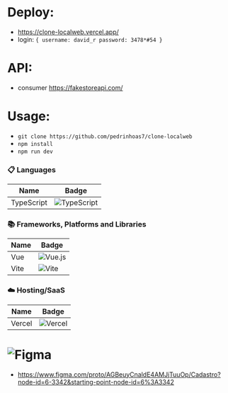 
# Deploy:
 - https://clone-localweb.vercel.app/
 - login:  `{
  username: david_r
  password: 3478*#54
 }`

# API: 
- consumer https://fakestoreapi.com/

# Usage:
- `git clone https://github.com/pedrinhoas7/clone-localweb`
- `npm install`
- `npm run dev`

### 📋 Languages
| Name          | Badge                                                                                                                                                                                                                                                   |
| ------------- | ------------------------------------------------------------------------------------------------------------------------------- | 
| TypeScript  | ![TypeScript](https://img.shields.io/badge/typescript-%23007ACC.svg?style=for-the-badge&logo=typescript&logoColor=white)|

### 📚 Frameworks, Platforms and Libraries
| Name          | Badge                                                                                                                                                                                                                                                   |
| ------------- | ------------------------------------------------------------------------------------------------------------------------------- | 
| Vue  | ![Vue.js](https://img.shields.io/badge/vuejs-%2335495e.svg?style=for-the-badge&logo=vuedotjs&logoColor=%234FC08D)| 
| Vite  | ![Vite](https://img.shields.io/badge/vite-%23646CFF.svg?style=for-the-badge&logo=vite&logoColor=white)| 

### ☁️ Hosting/SaaS
| Name          | Badge                                                                                                                                                                                                                                                     |
| ------------- | ------------------------------------------------------------------------------------------------------------------------------- |
| Vercel         | ![Vercel](https://img.shields.io/badge/vercel-%23000000.svg?style=for-the-badge&logo=vercel&logoColor=white)                    |


# ![Figma](https://img.shields.io/badge/figma-%23F24E1E.svg?style=for-the-badge&logo=figma&logoColor=white)
- https://www.figma.com/proto/AGBeuyCnaldE4AMJjTuuOp/Cadastro?node-id=6-3342&starting-point-node-id=6%3A3342


